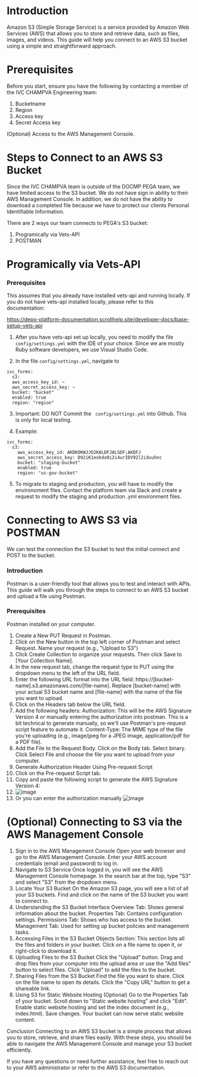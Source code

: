 # Introduction
Amazon S3 (Simple Storage Service) is a service provided by Amazon Web Services (AWS) that allows you to store and retrieve data, such as files, images, and videos. This guide will help you connect to an AWS S3 bucket using a simple and straightforward approach.

# Prerequisites
Before you start, ensure you have the following by contacting a member of the IVC CHAMPVA Engineering team:

1. Bucketname
2. Region
3. Access key
4. Secret Access key

(Optional) Access to the AWS Management Console.

# Steps to Connect to an AWS S3 Bucket

Since the IVC CHAMPVA team is outside of the DOCMP PEGA team, we have limited access to the S3 bucket. We do not have sign in ability to their AWS Management Console.  In addition, we do not have the ability to download a completed file because we have to protect our clients Personal Identifiable Information.

There are 2 ways our team connects to PEGA's S3 bucket:

1.  Programically via Vets-API
2.  POSTMAN

# Programically via Vets-API

### Prerequisites
This assumes that you already have installed vets-api and running locally. If you do not have vets-api installed locally, please refer to this documentation: 

https://depo-platform-documentation.scrollhelp.site/developer-docs/base-setup-vets-api


1. After you have vets-api set up locally, you need to modify the file ```config/settings.yml``` with the IDE of your choice. Since we are mostly Ruby software developers, we use Visual Studio Code.

2. In the file ```config/settings.yml```, navigate to
  ```
ivc_forms:
    s3:
    aws_access_key_id: ~
    aws_secret_access_key: ~
    bucket: "bucket"
    enabled: true
    region: "region"
```

3. Important: DO NOT Commit the ``` config/settings.yml``` into Github. This is only for local testing.

4. Example:  
```
ivc_forms:
  s3:
    aws_access_key_id: AKDKOKWJJO2KALDFJALSDF;AKDFJ
    aws_secret_access_key: D92iK1eokda9i2i4urIDV92l2iduuhnc
    bucket: "staging-bucket"
    enabled: true
    region: "us-gov-bucket"
```

5. To migrate to staging and production, you will have to modify the environoment files. Contact the platform team via Slack and create a request to modify the staging and production .yml environment files.

# Connecting to AWS S3 via POSTMAN

We can test the connection the S3 bucket to test the initial connect and POST to the bucket.

### Introduction
Postman is a user-friendly tool that allows you to test and interact with APIs. This guide will walk you through the steps to connect to an AWS S3 bucket and upload a file using Postman.

### Prerequisites
Postman installed on your computer.

1.  Create a New PUT Request in Postman.
2.  Click on the New button in the top left corner of Postman and select Request. Name your request (e.g., "Upload to S3")
3.  Click Create Collection to organize your requests. Then click Save to [Your Collection Name].
4.  In the new request tab, change the request type to PUT using the dropdown menu to the left of the URL field.
5.  Enter the following URL format into the URL field: https://[bucket-name].s3.amazonaws.com/[file-name]. Replace [bucket-name] with your actual S3 bucket name and [file-name] with the name of the file you want to upload.
6.  Click on the Headers tab below the URL field.
7.  Add the following headers:
Authorization: This will be the AWS Signature Version 4 or manually entering the authorization into postman. This is a bit technical to generate manually, so we'll use Postman's pre-request script feature to automate it.
Content-Type: The MIME type of the file you're uploading (e.g., image/jpeg for a JPEG image, application/pdf for a PDF file).
8.  Add the File to the Request Body. Click on the Body tab. Select binary. Click Select File and choose the file you want to upload from your computer.
9.  Generate Authorization Header Using Pre-request Script
10.  Click on the Pre-request Script tab.
11.  Copy and paste the following script to generate the AWS Signature Version 4:
12.  ![image](images/aws_signature.png)
13.  Or you can enter the authorization manually
![image](images/aws_authorization.png)

# (Optional) Connecting to S3 via the AWS Management Console

1. Sign in to the AWS Management Console
Open your web browser and go to the AWS Management Console.
Enter your AWS account credentials (email and password) to log in.
2. Navigate to S3 Service
Once logged in, you will see the AWS Management Console homepage.
In the search bar at the top, type "S3" and select "S3" from the dropdown menu.
3.  Locate Your S3 Bucket
On the Amazon S3 page, you will see a list of all your S3 buckets.
Find and click on the name of the S3 bucket you want to connect to.
4. Understanding the S3 Bucket Interface
Overview Tab: Shows general information about the bucket.
Properties Tab: Contains configuration settings.
Permissions Tab: Shows who has access to the bucket.
Management Tab: Used for setting up bucket policies and management tasks.
5. Accessing Files in the S3 Bucket
Objects Section: This section lists all the files and folders in your bucket.
Click on a file name to open it, or right-click to download it.
6. Uploading Files to the S3 Bucket
Click the "Upload" button.
Drag and drop files from your computer into the upload area or use the "Add files" button to select files.
Click "Upload" to add the files to the bucket.
7. Sharing Files from the S3 Bucket
Find the file you want to share.
Click on the file name to open its details.
Click the "Copy URL" button to get a shareable link.
8. Using S3 for Static Website Hosting (Optional)
Go to the Properties Tab of your bucket.
Scroll down to "Static website hosting" and click "Edit".
Enable static website hosting and set the index document (e.g., index.html).
Save changes. Your bucket can now serve static website content.

Conclusion
Connecting to an AWS S3 bucket is a simple process that allows you to store, retrieve, and share files easily. With these steps, you should be able to navigate the AWS Management Console and manage your S3 bucket efficiently.

If you have any questions or need further assistance, feel free to reach out to your AWS administrator or refer to the AWS S3 documentation.


